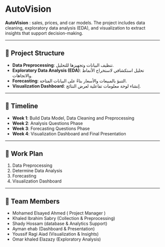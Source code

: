 # AutoVision  

**AutoVision** : sales, prices, and car models. The project includes data cleaning, exploratory data analysis (EDA), and visualization to extract insights that support decision-making.

---

## 📂 Project Structure  
- **Data Preprocessing**: تنظيف البيانات وتجهيزها للتحليل.  
- **Exploratory Data Analysis (EDA)**: تحليل استكشافي لاستخراج الأنماط والاتجاهات.  
- **Forecasting**: التنبؤ بالمبيعات والأسعار بناءً على البيانات المتاحة.  
- **Visualization Dashboard**: إنشاء لوحة معلومات تفاعلية لعرض النتائج.  

---

## 📅 Timeline  
- **Week 1**: Build Data Model, Data Cleaning and Preprocessing  
- **Week 2**: Analysis Questions Phase  
- **Week 3**: Forecasting Questions Phase  
- **Week 4**: Visualization Dashboard and Final Presentation  

---

## 📝 Work Plan  
1. Data Preprocessing  
2. Determine Data Analysis  
3. Forecasting  
4. Visualization Dashboard  

---

## 👥 Team Members  
- Mohamed Elsayed Ahmed ( Project Manager )
- Khaled Ibrahim Sabry (Collection & Preprocessing)
- Shady Hossam (database & Analytics Support)
- Ayman ehab (Dashboard & Presentation)
- Youssif Ragi Aiad (Visualization & Insights) 
- Omar khaled Elazazy (Exploratory Analysis)

